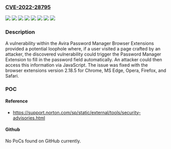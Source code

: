 ### [CVE-2022-28795](https://cve.mitre.org/cgi-bin/cvename.cgi?name=CVE-2022-28795)
![](https://img.shields.io/static/v1?label=Product&message=Avira%20Password%20Manager%20%E2%80%93%20Browser%20Extensions&color=blue)
![](https://img.shields.io/static/v1?label=Version&message=Avira%20Password%20Manager%20-%20extension%20for%20Chrome%20&color=brightgreen)
![](https://img.shields.io/static/v1?label=Version&message=version%202.18.4%20&color=brightgreen)
![](https://img.shields.io/static/v1?label=Version&message=version%202.18.4.3847%20Avira%20Password%20Manager%20-%20extension%20for%20Firefox%20&color=brightgreen)
![](https://img.shields.io/static/v1?label=Version&message=version%202.18.4.3847%20Avira%20Password%20Manager%20-%20extension%20for%20Opera%20&color=brightgreen)
![](https://img.shields.io/static/v1?label=Version&message=version%202.18.4.38471%20Avira%20Password%20Manager%20-%20extension%20for%20Safari%20&color=brightgreen)
![](https://img.shields.io/static/v1?label=Version&message=version%202.18.4.3868%20Avira%20Password%20Manager%20-%20extension%20for%20MS%20Edge%20&color=brightgreen)
![](https://img.shields.io/static/v1?label=Vulnerability&message=Sensitive%20Data%20Leakage&color=brightgreen)

### Description

A vulnerability within the Avira Password Manager Browser Extensions provided a potential loophole where, if a user visited a page crafted by an attacker, the discovered vulnerability could trigger the Password Manager Extension to fill in the password field automatically. An attacker could then access this information via JavaScript. The issue was fixed with the browser extensions version 2.18.5 for Chrome, MS Edge, Opera, Firefox, and Safari.

### POC

#### Reference
- https://support.norton.com/sp/static/external/tools/security-advisories.html

#### Github
No PoCs found on GitHub currently.

